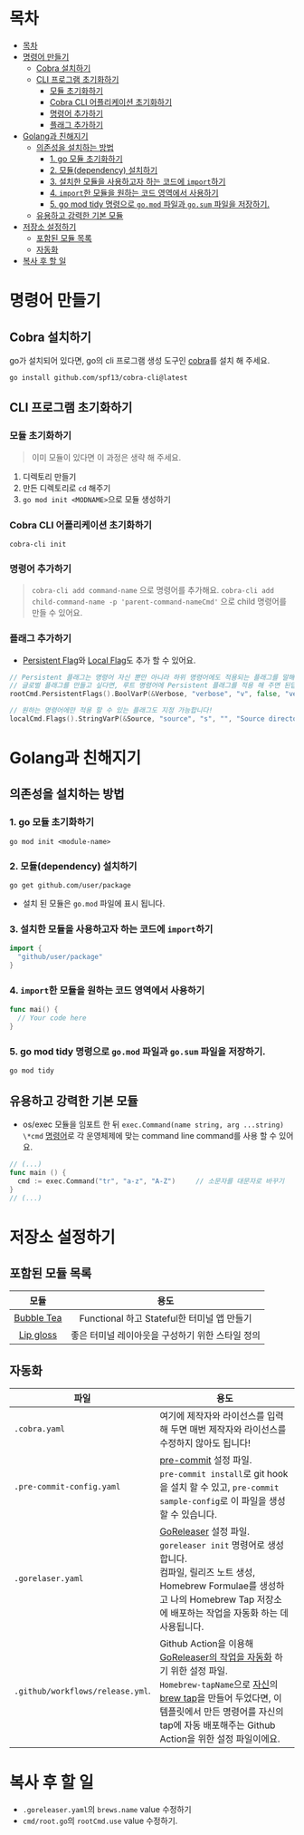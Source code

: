 # 목차

- [목차](#목차)
- [명령어 만들기](#명령어-만들기)
  - [Cobra 설치하기](#cobra-설치하기)
  - [CLI 프로그램 초기화하기](#cli-프로그램-초기화하기)
    - [모듈 초기화하기](#모듈-초기화하기)
    - [Cobra CLI 어플리케이션 초기화하기](#cobra-cli-어플리케이션-초기화하기)
    - [명령어 추가하기](#명령어-추가하기)
    - [플래그 추가하기](#플래그-추가하기)
- [Golang과 친해지기](#golang과-친해지기)
  - [의존성을 설치하는 방법](#의존성을-설치하는-방법)
    - [1. go 모듈 초기화하기](#1-go-모듈-초기화하기)
    - [2. 모듈(dependency) 설치하기](#2-모듈dependency-설치하기)
    - [3. 설치한 모듈을 사용하고자 하는 코드에 `import`하기](#3-설치한-모듈을-사용하고자-하는-코드에-import하기)
    - [4. `import`한 모듈을 원하는 코드 영역에서 사용하기](#4-import한-모듈을-원하는-코드-영역에서-사용하기)
    - [5. go mod tidy 명령으로 `go.mod` 파일과 `go.sum` 파일을 저장하기.](#5-go-mod-tidy-명령으로-gomod-파일과-gosum-파일을-저장하기)
  - [유용하고 강력한 기본 모듈](#유용하고-강력한-기본-모듈)
- [저장소 설정하기](#저장소-설정하기)
  - [포함된 모듈 목록](#포함된-모듈-목록)
  - [자동화](#자동화)
- [복사 후 할 일](#복사-후-할-일)

# 명령어 만들기

## Cobra 설치하기

go가 설치되어 있다면, go의 cli 프로그램 생성 도구인 [cobra](https://github.com/spf13/cobra#installing)를 설치 해 주세요.

```shell
go install github.com/spf13/cobra-cli@latest
```

## CLI 프로그램 초기화하기

### 모듈 초기화하기

> 이미 모듈이 있다면 이 과정은 생략 해 주세요.

1. 디렉토리 만들기
2. 만든 디렉토리로 `cd` 해주기
3. `go mod init <MODNAME>`으로 모듈 생성하기

### Cobra CLI 어플리케이션 초기화하기

```shell
cobra-cli init
```

### 명령어 추가하기

> `cobra-cli add command-name` 으로 명령어를 추가해요.
> `cobra-cli add child-command-name -p 'parent-command-nameCmd'` 으로 child 명령어를 만들 수 있어요.

### 플래그 추가하기

- [Persistent Flag](https://github.com/spf13/cobra/blob/main/user_guide.md#persistent-flags)와 [Local Flag](https://github.com/spf13/cobra/blob/main/user_guide.md#local-flags)도 추가 할 수 있어요.

```go
// Persistent 플래그는 명령어 자신 뿐만 아니라 하위 명령어에도 적용되는 플래그를 말해요.
// 글로벌 플래그를 만들고 싶다면, 루트 명령어에 Persistent 플래그를 적용 해 주면 된답니다.
rootCmd.PersistentFlags().BoolVarP(&Verbose, "verbose", "v", false, "verbose output")

// 원하는 명령어에만 적용 할 수 있는 플래그도 지정 가능합니다!
localCmd.Flags().StringVarP(&Source, "source", "s", "", "Source directory to read from")
```

# Golang과 친해지기

## 의존성을 설치하는 방법

### 1. go 모듈 초기화하기

```shell
go mod init <module-name>
```

### 2. 모듈(dependency) 설치하기

```shell
go get github.com/user/package
```

- 설치 된 모듈은 `go.mod` 파일에 표시 됩니다.

### 3. 설치한 모듈을 사용하고자 하는 코드에 `import`하기

```go
import {
  "github/user/package"
}
```

### 4. `import`한 모듈을 원하는 코드 영역에서 사용하기

```go
func mai() {
  // Your code here
}
```

### 5. go mod tidy 명령으로 `go.mod` 파일과 `go.sum` 파일을 저장하기.

```shell
go mod tidy
```

## 유용하고 강력한 기본 모듈

- os/exec 모듈을 임포트 한 뒤 `exec.Command(name string, arg ...string) \*cmd` [명령어](https://pkg.go.dev/os/exec#Command)로 각 운영체제에 맞는 command line command를 사용 할 수 있어요.

```go
// (...)
func main () {
  cmd := exec.Command("tr", "a-z", "A-Z")     // 소문자를 대문자로 바꾸기
}
// (...)
```

# 저장소 설정하기

## 포함된 모듈 목록

|                           모듈                           |                       용도                       |
| :------------------------------------------------------: | :----------------------------------------------: |
| [Bubble Tea](https://github.com/charmbracelet/bubbletea) |   Functional 하고 Stateful한 터미널 앱 만들기    |
|  [Lip gloss](https://github.com/charmbracelet/lipgloss)  | 좋은 터미널 레이아웃을 구성하기 위한 스타일 정의 |

## 자동화

| 파일                             | 용도                                                                                                                                                                                                                                                                                                                                                                  |
| -------------------------------- | --------------------------------------------------------------------------------------------------------------------------------------------------------------------------------------------------------------------------------------------------------------------------------------------------------------------------------------------------------------------- |
| `.cobra.yaml`                    | 여기에 제작자와 라이선스를 입력 해 두면 매번 제작자와 라이선스를 수정하지 않아도 됩니다!                                                                                                                                                                                                                                                                              |
| `.pre-commit-config.yaml`        | [pre-commit](https://pre-commit.com/) 설정 파일.<br/> `pre-commit install`로 git hook을 설치 할 수 있고, `pre-commit sample-config`로 이 파일을 생성 할 수 있습니다.                                                                                                                                                                                                  |
| `.gorelaser.yaml`                | [GoReleaser](https://goreleaser.com/) 설정 파일. `goreleaser init` 명령어로 생성합니다. <br>컴파일, 릴리즈 노트 생성, Homebrew Formulae를 생성하고 나의 Homebrew Tap 저장소에 배포하는 작업을 자동화 하는 데 사용됩니다.                                                                                                                                              |
| `.github/workflows/release.yml`. | Github Action을 이용해 [GoReleaser의 작업을 자동화](https://goreleaser.com/ci/actions/?h=github+ac) 하기 위한 설정 파일. <br/> `Homebrew-tapName`으로 [자신](https://github.com/mindulle/homebrew-mindulle)의 [brew tap](https://docs.brew.sh/Taps)을 만들어 두었다면, 이 템플릿에서 만든 명령어를 자신의 tap에 자동 배포해주는 Github Action을 위한 설정 파일이에요. |

# 복사 후 할 일

- `.goreleaser.yaml`의 `brews.name` value 수정하기
- `cmd/root.go`의 `rootCmd.use` value 수정하기.
